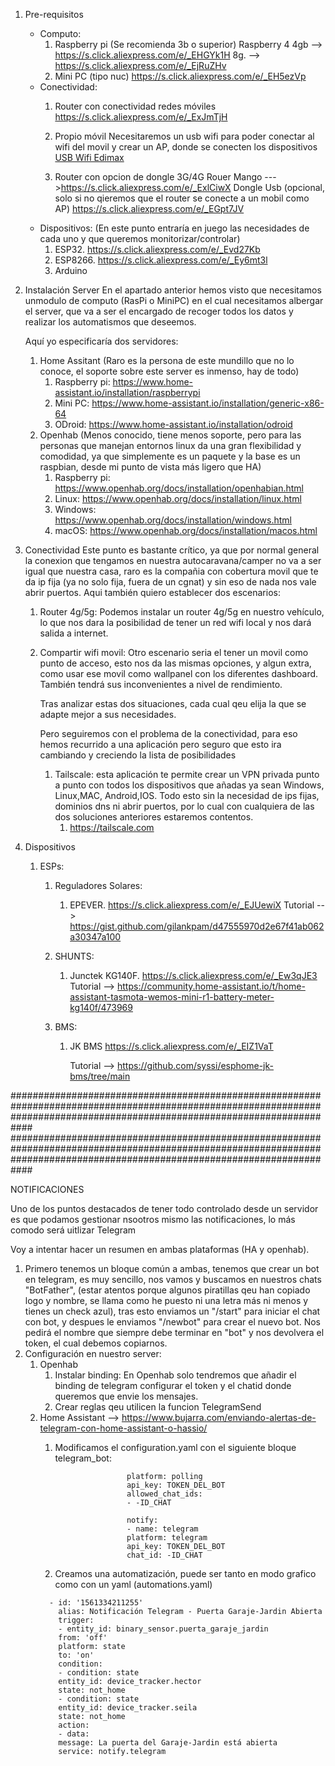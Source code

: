 1. Pre-requisitos
    - Computo:
       1. Raspberry pi (Se recomienda 3b o superior)
           Raspberry 4 4gb --> https://s.click.aliexpress.com/e/_EHGYk1H
                       8g. --> https://s.click.aliexpress.com/e/_EjRuZHv
       3. Mini PC (tipo nuc)
           https://s.click.aliexpress.com/e/_EH5ezVp
    - Conectividad:
        1. Router con conectividad redes móviles
           https://s.click.aliexpress.com/e/_ExJmTjH
           
        2. Propio móvil
             Necesitaremos un usb wifi para poder conectar al wifi del movil y crear un AP, donde se conecten los dispositivos  <a target="_blank" href="https://www.amazon.es/EDiMAX-Adaptador-EW-7811UN-USB2-0-150MBPS/dp/B00EO4HMSQ/ref=sr_1_6?crid=CM6OJUK4Z943&amp;dib=eyJ2IjoiMSJ9.y9923hSu-AnlmMwVm7ip_Ir-8t9SmRknxYe6JHYvilZ_r89VUVKYYGJPnaDEyzKs5bWHZgKJtQhH8t1n_wT-Uzz1ASqazJbWDH1aQrInuylRaIBXyTd3PFO1HR2i65kfspWEsyxVLjWe5pIrZbSzLnR87QzXm6kmuG2Pcr1dQjo7LrxLsn2Io2mOY33KgQdfq8Dieqng1-jns_BBZo6EH0qWicVFC1BDhHZRwHR-G4sX2S_tAhKAvOz3emaXhQd1sxuCz-briBM6AdrXMxgfUiT9WVtgL1Unkj-8cUwD8Fs.Dw1rxxw4u1anR3Jrd9pHibCEDThPS5MXDaRLvpXv2CM&amp;dib_tag=se&amp;keywords=edimax+wifi&amp;qid=1720005659&amp;sprefix=edimax+wifi+%252Caps%252C109&amp;sr=8-6&_encoding=UTF8&tag=docamper-21&linkCode=ur2&linkId=98ef76e69c233e7964e67d725bf71676&camp=3638&creative=24630"> USB Wifi Edimax</a>
        3. Router con opcion de dongle 3G/4G
              Rouer  Mango --->https://s.click.aliexpress.com/e/_ExlCiwX
              Dongle Usb (opcional, solo si no qieremos que el router se conecte a un mobil como AP)
                      https://s.click.aliexpress.com/e/_EGpt7JV
    -  Dispositivos:
        (En este punto entraría en juego las necesidades de cada uno y que queremos monitorizar/controlar)
       1. ESP32.  https://s.click.aliexpress.com/e/_Evd27Kb
       2. ESP8266. https://s.click.aliexpress.com/e/_Ey6mt3l
       3. Arduino

2. Instalación Server 
   En el apartado anterior hemos visto que necesitamos unmodulo de computo (RasPi o MiniPC) en el cual necesitamos albergar el server, que va a ser el encargado de recoger todos los datos y realizar los automatismos que deseemos.

      Aquí yo especificaría dos servidores:

   1. Home Assitant  (Raro es la persona de este mundillo que no lo conoce, el soporte sobre este server es inmenso, hay de todo)
      1. Raspberry pi:   https://www.home-assistant.io/installation/raspberrypi
      2. Mini PC:  https://www.home-assistant.io/installation/generic-x86-64
      3. ODroid: https://www.home-assistant.io/installation/odroid
   3. Openhab (Menos conocido, tiene menos soporte, pero para las personas que manejan entornos linux da una gran flexibilidad y comodidad, ya que simplemente es un paquete y la base es un raspbian, desde mi punto de vista más ligero que HA)
      1. Raspberry pi: https://www.openhab.org/docs/installation/openhabian.html
      2. Linux: https://www.openhab.org/docs/installation/linux.html
      3. Windows: https://www.openhab.org/docs/installation/windows.html
      4. macOS: https://www.openhab.org/docs/installation/macos.html
4. Conectividad
  Este punto es bastante crítico, ya que por normal general la conexion que tengamos en nuestra autocaravana/camper no va a ser igual que nuestra casa, raro es la compañia con cobertura movil que te da ip fija (ya no solo fija, fuera de un cgnat) y sin eso de nada nos vale abrir puertos.
      Aqui también quiero establecer dos escenarios:
   1. Router 4g/5g: Podemos instalar un router 4g/5g en nuestro vehículo, lo que nos dara la posibilidad de tener un red wifi local y nos dará salida a internet.
   2. Compartir wifi movil: Otro escenario seria el tener un movil como punto de acceso, esto nos da las mismas opciones, y algun extra, como usar ese movil como wallpanel con los diferentes dashboard. También tendrá sus inconvenientes a nivel de rendimiento.

      Tras analizar estas dos situaciones, cada cual qeu elija la que se adapte mejor a sus necesidades.

      Pero seguiremos con el problema de la conectividad, para eso hemos recurrido a una aplicación pero seguro que esto ira cambiando y creciendo la lista de posibilidades

       1. Tailscale: esta aplicación te permite crear un VPN privada punto a punto con todos los dispositivos que añadas ya sean Windows, Linux,MAC, Android,IOS. Todo esto sin la necesidad de ips fijas, dominios dns ni abrir puertos, por lo cual con cualquiera de las dos soluciones anteriores estaremos contentos.
          1. https://tailscale.com

6. Dispositivos

   1. ESPs:
       1. Reguladores Solares:

          1. EPEVER.   https://s.click.aliexpress.com/e/_EJUewiX
               Tutorial --> https://gist.github.com/gilankpam/d47555970d2e67f41ab062a30347a100
  
       2. SHUNTS:

          1. Junctek KG140F.  https://s.click.aliexpress.com/e/_Ew3qJE3
                Tutorial --> https://community.home-assistant.io/t/home-assistant-tasmota-wemos-mini-r1-battery-meter-kg140f/473969

       3. BMS:

          1. JK BMS   https://s.click.aliexpress.com/e/_EIZ1VaT

               Tutorial --> https://github.com/syssi/esphome-jk-bms/tree/main

    
############################################################################################################################################################################
############################################################################################################################################################################


NOTIFICACIONES

Uno de los puntos destacados de tener todo controlado desde un servidor es que podamos gestionar nsootros mismo las notificaciones, lo más comodo será uitlizar Telegram

   Voy a intentar hacer un resumen en ambas plataformas (HA y openhab). 
   1. Primero tenemos un bloque común a ambas, tenemos que crear un bot en telegram, es muy sencillo, nos vamos y buscamos en nuestros chats "BotFather", (estar atentos porque algunos piratillas qeu han copiado logo y nombre, se llama como he puesto ni una letra más ni menos y tienes un check azul), tras esto enviamos un "/start" para iniciar el chat con bot, y despues le enviamos "/newbot" para crear el nuevo bot. Nos pedirá el nombre que siempre debe terminar en "bot" y nos devolvera el token, el cual debemos copiarnos.
   2. Configuración en nuestro server:
      1. Openhab
         1. Instalar binding: En Openhab solo tendremos que añadir el binding de telegram configurar el token y el chatid donde queremos que envie los mensajes.
         2. Crear reglas qeu utilicen la funcion TelegramSend
      2. Home Assistant  -->  https://www.bujarra.com/enviando-alertas-de-telegram-con-home-assistant-o-hassio/
         1. Modificamos el configuration.yaml con el siguiente bloque
                        telegram_bot:
                                                
                                platform: polling
                                api_key: TOKEN_DEL_BOT
                                allowed_chat_ids:
                                - -ID_CHAT
 
                                notify:
                                - name: telegram
                                platform: telegram
                                api_key: TOKEN_DEL_BOT
                                chat_id: -ID_CHAT
                        
                       
         2. Creamos una automatización, puede ser tanto en modo grafico como con un yaml (automations.yaml)
         ```
           - id: '1561334211255'
             alias: Notificación Telegram - Puerta Garaje-Jardin Abierta
             trigger:
             - entity_id: binary_sensor.puerta_garaje_jardin
             from: 'off'
             platform: state
             to: 'on'
             condition:
             - condition: state
             entity_id: device_tracker.hector
             state: not_home
             - condition: state
             entity_id: device_tracker.seila
             state: not_home
             action:
             - data:
             message: La puerta del Garaje-Jardin está abierta
             service: notify.telegram
           ```                        
            
